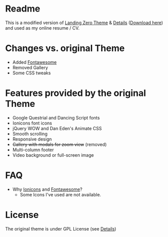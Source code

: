 # Readme
This is a modified version of [Landing Zero Theme](http://www.bootstrapzero.com/theme/landing-zero/) & [Details](http://www.bootstrapzero.com/bootstrap-template/landing-zero-free-bootstrap-theme) ([Download here](http://www.bootstrapzero.com/theme/landing-zero/landingzero_334.zip)) and used as my online resume / CV.

# Changes vs. original Theme
* Added [Fontawesome](http://fontawesome.io)
* Removed Gallery
* Some CSS tweaks

# Features provided by the original Theme
* Google Questrial and Dancing Script fonts
* Ionicons font icons
* jQuery WOW and Dan Eden's Animate CSS
* Smooth scrolling
* Responsive design
* ~~Gallery with modals for zoom view~~ (removed)
* Multi-column footer
* Video background or full-screen image

# FAQ
* Why [Ionicons](http://ionicons.com) and [Fontawesome](http://fontawesome.io)?
  * Some Icons I've used are not available.

# License
The original theme is under GPL License (see [Details](http://www.bootstrapzero.com/bootstrap-template/landing-zero-free-bootstrap-theme))
